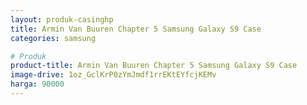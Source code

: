 ```yaml
---
layout: produk-casinghp
title: Armin Van Buuren Chapter 5 Samsung Galaxy S9 Case
categories: samsung

# Produk
product-title: Armin Van Buuren Chapter 5 Samsung Galaxy S9 Case
image-drive: 1oz_GclKrP0zYmJmdf1rrEKtEYfcjKEMv
harga: 90000
---
```

